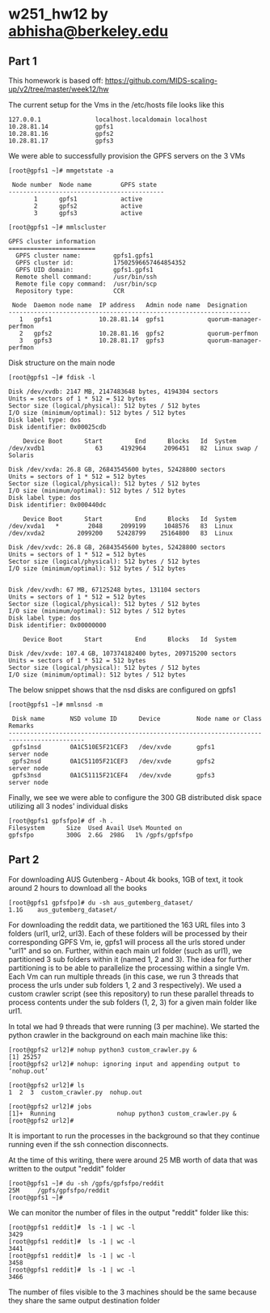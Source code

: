 # w251_hw12 by abhisha@berkeley.edu

## Part 1

This homework is based off: https://github.com/MIDS-scaling-up/v2/tree/master/week12/hw

The current setup for the Vms in the /etc/hosts file looks like this

```
127.0.0.1               localhost.localdomain localhost
10.28.81.14             gpfs1
10.28.81.16             gpfs2
10.28.81.17             gpfs3 
```

We were able to successfully provision the GPFS servers on the 3 VMs

```
[root@gpfs1 ~]# mmgetstate -a

 Node number  Node name        GPFS state
-------------------------------------------
       1      gpfs1            active
       2      gpfs2            active
       3      gpfs3            active

[root@gpfs1 ~]# mmlscluster

GPFS cluster information
========================
  GPFS cluster name:         gpfs1.gpfs1
  GPFS cluster id:           17502596657464854352
  GPFS UID domain:           gpfs1.gpfs1
  Remote shell command:      /usr/bin/ssh
  Remote file copy command:  /usr/bin/scp
  Repository type:           CCR

 Node  Daemon node name  IP address   Admin node name  Designation
-------------------------------------------------------------------
   1   gpfs1             10.28.81.14  gpfs1            quorum-manager-perfmon
   2   gpfs2             10.28.81.16  gpfs2            quorum-perfmon
   3   gpfs3             10.28.81.17  gpfs3            quorum-manager-perfmon
```

Disk structure on the main node

```
[root@gpfs1 ~]# fdisk -l

Disk /dev/xvdb: 2147 MB, 2147483648 bytes, 4194304 sectors
Units = sectors of 1 * 512 = 512 bytes
Sector size (logical/physical): 512 bytes / 512 bytes
I/O size (minimum/optimal): 512 bytes / 512 bytes
Disk label type: dos
Disk identifier: 0x00025cdb

    Device Boot      Start         End      Blocks   Id  System
/dev/xvdb1              63     4192964     2096451   82  Linux swap / Solaris

Disk /dev/xvda: 26.8 GB, 26843545600 bytes, 52428800 sectors
Units = sectors of 1 * 512 = 512 bytes
Sector size (logical/physical): 512 bytes / 512 bytes
I/O size (minimum/optimal): 512 bytes / 512 bytes
Disk label type: dos
Disk identifier: 0x000440dc

    Device Boot      Start         End      Blocks   Id  System
/dev/xvda1   *        2048     2099199     1048576   83  Linux
/dev/xvda2         2099200    52428799    25164800   83  Linux

Disk /dev/xvdc: 26.8 GB, 26843545600 bytes, 52428800 sectors
Units = sectors of 1 * 512 = 512 bytes
Sector size (logical/physical): 512 bytes / 512 bytes
I/O size (minimum/optimal): 512 bytes / 512 bytes


Disk /dev/xvdh: 67 MB, 67125248 bytes, 131104 sectors
Units = sectors of 1 * 512 = 512 bytes
Sector size (logical/physical): 512 bytes / 512 bytes
I/O size (minimum/optimal): 512 bytes / 512 bytes
Disk label type: dos
Disk identifier: 0x00000000

    Device Boot      Start         End      Blocks   Id  System

Disk /dev/xvde: 107.4 GB, 107374182400 bytes, 209715200 sectors
Units = sectors of 1 * 512 = 512 bytes
Sector size (logical/physical): 512 bytes / 512 bytes
I/O size (minimum/optimal): 512 bytes / 512 bytes

```

The below snippet shows that the nsd disks are configured on gpfs1

```
[root@gpfs1 ~]# mmlsnsd -m

 Disk name       NSD volume ID      Device          Node name or Class       Remarks
-------------------------------------------------------------------------------------------
 gpfs1nsd        0A1C510E5F21CEF3   /dev/xvde       gpfs1                    server node
 gpfs2nsd        0A1C51105F21CEF3   /dev/xvde       gpfs2                    server node
 gpfs3nsd        0A1C51115F21CEF4   /dev/xvde       gpfs3                    server node
```

Finally, we see we were able to configure the 300 GB distributed disk space utilizing all 3 nodes' individual disks

```
[root@gpfs1 gpfsfpo]# df -h .
Filesystem      Size  Used Avail Use% Mounted on
gpfsfpo         300G  2.6G  298G   1% /gpfs/gpfsfpo
```

## Part 2

For downloading AUS Gutenberg - About 4k books, 1GB of text, it took around 2 hours to download all the books

```
[root@gpfs1 gpfsfpo]# du -sh aus_gutemberg_dataset/
1.1G    aus_gutemberg_dataset/
```

For downloading the reddit data, we partitioned the 163 URL files into 3 folders (url1, url2, url3). Each of these folders will be processed by their corresponding GPFS Vm, ie, gpfs1 will process all the urls stored under "url1" and so on. Further, within each main url folder (such as url1), we partitioned 3 sub folders within it (named 1, 2 and 3). The idea for further partitioning is to be able to parallelize the processing within a single Vm. Each Vm can run multiple threads (in this case, we run 3 threads that process the urls under sub folders 1, 2 and 3 respectively). We used a custom crawler script (see this repository) to run these parallel threads to process contents under the sub folders (1, 2, 3) for a given main folder like url1.

In total we had 9 threads that were running (3 per machine). We started the python crawler in the background on each main machine like this:
```
[root@gpfs2 url2]# nohup python3 custom_crawler.py &
[1] 25257
[root@gpfs2 url2]# nohup: ignoring input and appending output to ‘nohup.out’

[root@gpfs2 url2]# ls
1  2  3  custom_crawler.py  nohup.out

[root@gpfs2 url2]# jobs
[1]+  Running                 nohup python3 custom_crawler.py &
[root@gpfs2 url2]#
```
It is important to run the processes in the background so that they continue running even if the ssh connection disconnects.

At the time of this writing, there were around 25 MB worth of data that was written to the output "reddit" folder
```
[root@gpfs1 ~]# du -sh /gpfs/gpfsfpo/reddit
25M     /gpfs/gpfsfpo/reddit
[root@gpfs1 ~]#
```

We can monitor the number of files in the output "reddit" folder like this:
```
[root@gpfs1 reddit]#  ls -1 | wc -l
3429
[root@gpfs1 reddit]#  ls -1 | wc -l
3441
[root@gpfs1 reddit]#  ls -1 | wc -l
3458
[root@gpfs1 reddit]#  ls -1 | wc -l
3466
```
The number of files visible to the 3 machines should be the same because they share the same output destination folder
